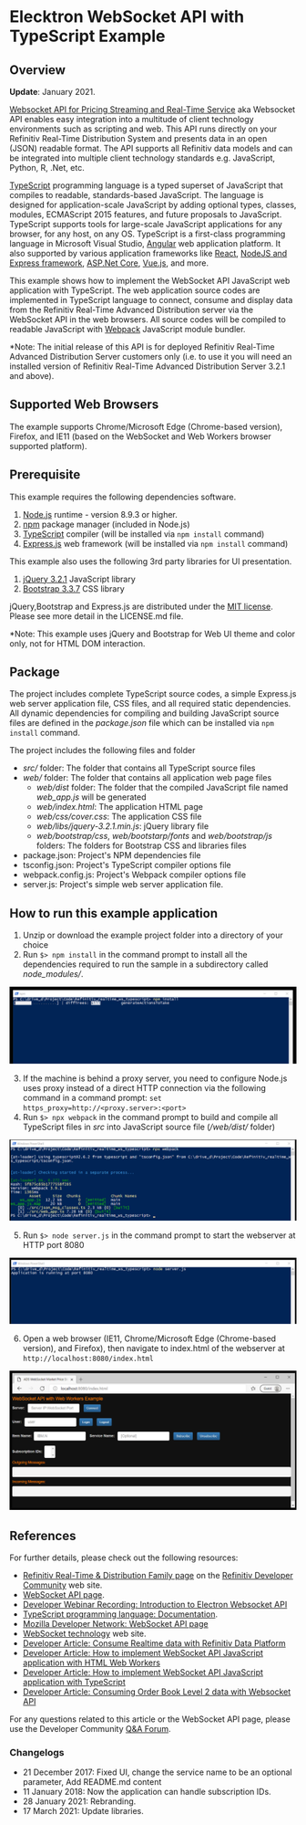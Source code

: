 # Elecktron WebSocket API with TypeScript Example
## Overview

**Update**: January 2021.

[Websocket API for Pricing Streaming and Real-Time Service](https://developers.refinitiv.com/en/api-catalog/elektron/refinitiv-websocket-api) aka Websocket API enables easy integration into a multitude of client technology environments such as scripting and web.  This API runs directly on your Refinitiv Real-Time Distribution System and presents data in an open (JSON) readable format. The API supports all Refinitiv data models and can be integrated into multiple client technology standards e.g. JavaScript, Python, R, .Net, etc.

[TypeScript](https://www.typescriptlang.org) programming language is a typed superset of JavaScript that compiles to readable, standards-based JavaScript. The language is designed for application-scale JavaScript by adding optional types, classes, modules, ECMAScript 2015 features, and future proposals to JavaScript. TypeScript supports tools for large-scale JavaScript applications for any browser, for any host, on any OS. TypeScript is a first-class programming language in Microsoft Visual Studio, [Angular](https://angularjs.org/) web application platform. It also supported by various application frameworks like [React](https://github.com/Microsoft/TypeScript-React-Starter#typescript-react-starter), [NodeJS and Express framework](https://github.com/Microsoft/TypeScript-Node-Starter#typescript-node-starter), [ASP.Net Core](https://www.typescriptlang.org/docs/handbook/asp-net-core.html), [Vue.js](https://github.com/Microsoft/TypeScript-Vue-Starter#typescript-vue-starter), and more. 

This example shows how to implement the WebSocket API JavaScript web application with TypeScript. The web application source codes are implemented in TypeScript language to connect, consume and display data from the Refinitiv Real-Time Advanced Distribution server via the WebSocket API in the web browsers. All source codes will be compiled to readable JavaScript with [Webpack](https://webpack.js.org/) JavaScript module bundler.

*Note: The initial release of this API is for deployed Refinitiv Real-Time Advanced Distribution Server customers only (i.e. to use it you will need an installed version of Refinitiv Real-Time Advanced Distribution Server 3.2.1 and above). 

## Supported Web Browsers
The example supports Chrome/Microsoft Edge (Chrome-based version), Firefox, and IE11 (based on the WebSocket and Web Workers browser supported platform).

## Prerequisite
This example requires the following dependencies software.
1. [Node.js](https://nodejs.org/en/) runtime - version 8.9.3 or higher.
2. [npm](https://www.npmjs.com/) package manager (included in Node.js)
3. [TypeScript](https://www.typescriptlang.org) compiler (will be installed via ```npm install``` command)
4. [Express.js](https://expressjs.com/) web framework (will be installed via ```npm install``` command)

This example also uses the following 3rd party libraries for UI presentation.
1. [jQuery 3.2.1](https://jquery.com/) JavaScript library
2. [Bootstrap 3.3.7](https://getbootstrap.com/docs/3.3/) CSS library

jQuery,Bootstrap and Express.js are distributed under the [MIT license](https://opensource.org/licenses/MIT). Please see more detail in the LICENSE.md file.

*Note: This example uses jQuery and Bootstrap for Web UI theme and color only, not for HTML DOM interaction. 

## Package
The project includes complete TypeScript source codes, a simple Express.js web server application file, CSS files, and all required static dependencies. All dynamic dependencies for compiling and building JavaScript source files are defined in the *package.json* file which can be installed via ```npm install``` command.

The project includes the following files and folder
- *src/* folder: The folder that contains all TypeScript source files
- *web/* folder: The folder that contains all application web page files
    - *web/dist* folder: The folder that the compiled JavaScript file named *web_app.js* will be generated
    - *web/index.html*: The application HTML page
    - *web/css/cover.css*: The application CSS file
    - *web/libs/jquery-3.2.1.min.js*: jQuery library file
    - *web/bootstrap/css*, *web/bootstarp/fonts* and *web/bootstrap/js* folders: The folders for Bootstrap CSS and libraries files
- package.json: Project's NPM dependencies file
- tsconfig.json: Project's TypeScript compiler options file
- webpack.config.js: Project's Webpack compiler options file
- server.js: Project's simple web server application file. 

## How to run this example application
1. Unzip or download the example project folder into a directory of your choice 
2. Run ```$> npm install``` in the command prompt to install all the dependencies required to run the sample in a subdirectory called *node_modules/*.

![npm command display](images/npm_install.png "npm command display")

3. If the machine is behind a proxy server, you need to configure Node.js uses proxy instead of a direct HTTP connection via the following command in a command prompt: ```set https_proxy=http://<proxy.server>:<port>```
4. Run ```$> npx webpack``` in the command prompt to build and compile all TypeScript files in *src* into JavaScript source file (*/web/dist/* folder)

![webpack command display](images/webpack_screen2.png "webpack command display")

5. Run ```$> node server.js``` in the command prompt to start the webserver at HTTP port 8080

![application display](images/run_server.png "run server")

6. Open a web browser (IE11, Chrome/Microsoft Edge (Chrome-based version), and Firefox), then navigate to index.html of the webserver at ```http://localhost:8080/index.html```

![application display](images/application_screen.png "application display")

## References
For further details, please check out the following resources:
* [Refinitiv Real-Time & Distribution Family page](https://developers.refinitiv.com/en/use-cases-catalog/refinitiv-real-time) on the [Refinitiv Developer Community](https://developers.refinitiv.com/) web site.
* [WebSocket API page](https://developers.refinitiv.com/en/api-catalog/elektron/refinitiv-websocket-api).
* [Developer Webinar Recording: Introduction to Electron Websocket API](https://www.youtube.com/watch?v=CDKWMsIQfaw)
* [TypeScript programming language: Documentation](https://www.typescriptlang.org/docs/home.html).
* [Mozilla Developer Network: WebSocket API page](https://developer.mozilla.org/en-US/docs/Web/API/WebSockets_API)
* [WebSocket technology](https://www.websocket.org/index.html) web site.
* [Developer Article: Consume Realtime data with Refinitiv Data Platform](https://developers.refinitiv.com/en/article-catalog/article/consume-real-time-data-with-refinitiv-data-platform)
* [Developer Article: How to implement WebSocket API JavaScript application with HTML Web Workers](https://developers.refinitiv.com/en/article-catalog/article/how-implement-elektron-websocket-api-javascript-application-html-web-workers)
* [Developer Article: How to implement WebSocket API JavaScript application with TypeScript](https://developers.refinitiv.com/en/article-catalog/article/how-to-implement-elektron-websocket-api-javascript-application-typescript)
* [Developer Article: Consuming Order Book Level 2 data with Websocket API](https://developers.refinitiv.com/en/article-catalog/article/consuming-order-book-level-2-data-with-elektron-websocket-api)

For any questions related to this article or the WebSocket API page, please use the Developer Community [Q&A Forum](https://community.developers.refinitiv.com/spaces/152/websocket-api.html).

### Changelogs
- 21 December 2017: Fixed UI, change the service name to be an optional parameter, Add README.md content
- 11 January 2018: Now the application can handle subscription IDs.
- 28 January 2021: Rebranding.
- 17 March 2021: Update libraries.